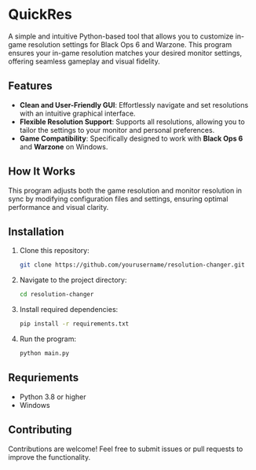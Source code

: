 # QuickRes
A simple and intuitive Python-based tool that allows you to customize in-game resolution settings for Black Ops 6 and Warzone. This program ensures your in-game resolution matches your desired monitor settings, offering seamless gameplay and visual fidelity.

## Features
- **Clean and User-Friendly GUI**: Effortlessly navigate and set resolutions with an intuitive graphical interface.
- **Flexible Resolution Support**: Supports all resolutions, allowing you to tailor the settings to your monitor and personal preferences.
- **Game Compatibility**: Specifically designed to work with **Black Ops 6** and **Warzone** on Windows.

## How It Works
This program adjusts both the game resolution and monitor resolution in sync by modifying configuration files and settings, ensuring optimal performance and visual clarity.

## Installation
1. Clone this repository:
   ```bash
   git clone https://github.com/yourusername/resolution-changer.git
   ```
2. Navigate to the project directory:
   ```bash
   cd resolution-changer
   ```
3. Install required dependencies:
   ```bash
   pip install -r requirements.txt
   ```
4. Run the program:
   ```bash
   python main.py
   ```

## Requriements
- Python 3.8 or higher
- Windows

## Contributing
Contributions are welcome! Feel free to submit issues or pull requests to improve the functionality.
